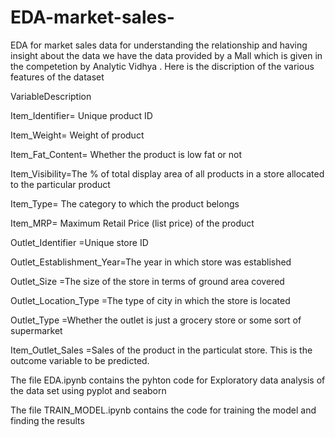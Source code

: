 # EDA-market-sales-
EDA for market sales data for understanding the relationship and having insight about the data we have the data provided by a Mall which is given in the competetion by Analytic Vidhya . Here is the discription of the various features of the dataset 



VariableDescription

Item_Identifier= Unique product ID

Item_Weight= Weight of product

Item_Fat_Content= Whether the product is low fat or not

Item_Visibility=The % of total display area of all products in a store allocated to the particular product

Item_Type= The category to which the product belongs

Item_MRP= Maximum Retail Price (list price) of the product

Outlet_Identifier =Unique store ID

Outlet_Establishment_Year=The year in which store was established

Outlet_Size =The size of the store in terms of ground area covered

Outlet_Location_Type =The type of city in which the store is located

Outlet_Type =Whether the outlet is just a grocery store or some sort of supermarket

Item_Outlet_Sales =Sales of the product in the particulat store. This is the outcome variable to be predicted.

The file EDA.ipynb contains the pyhton code for Exploratory data analysis of the data set using pyplot and seaborn


The file TRAIN_MODEL.ipynb contains the code for training the model and finding the results 
